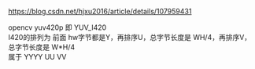 
https://blog.csdn.net/hjxu2016/article/details/107959431   

opencv yuv420p 即 YUV_I420   
I420的排列为 前面 hw字节都是Y，再排序U，总字节长度是 WH/4，再排序V，总字节长度是 W*H/4    
属于 YYYY UU VV  
